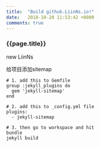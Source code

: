 ```yaml
---
title:  "Build github.LiinNs.io!"
date:   2018-10-20 11:53:42 +0800
comments: true
---
```

### {{page.title}}  

new LiinNs

给项目添加sitemap
<!-- more -->
~~~ code
# 1. add this to Gemfile
group :jekyll_plugins do
  gem 'jekyll-sitemap'
end

# 2. add this to _config.yml file
plugins:
  - jekyll-sitemap

# 3. then go to workspace and hit
bundle
jekyll build
~~~

